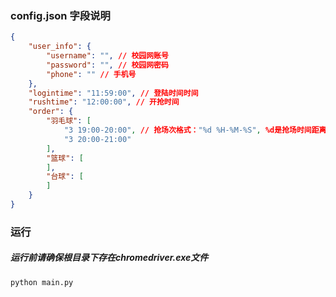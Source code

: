 ### config.json 字段说明
```json
{
    "user_info": {
        "username": "", // 校园网账号
        "password": "", // 校园网密码
        "phone": "" // 手机号
    },
    "logintime": "11:59:00", // 登陆时间时间
    "rushtime": "12:00:00", // 开抢时间
    "order": {
        "羽毛球": [
            "3 19:00-20:00", // 抢场次格式："%d %H-%M-%S", %d是抢场时间距离今天天数，样例中抢的是3天后19-20点场
            "3 20:00-21:00"
        ],
        "篮球": [
        ],
        "台球": [
        ]
    }
}
```

### 运行
##### 运行前请确保根目录下存在chromedriver.exe文件
```shell
python main.py
```
